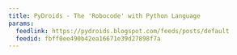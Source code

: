 ```yaml
---
title: PyDroids - The 'Robocode' with Python Language
params:
  feedlink: https://pydroids.blogspot.com/feeds/posts/default
  feedid: fbff0ee490b42ea16671e39d27898f7a
---
```

